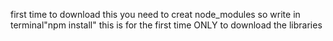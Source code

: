 first time to download this you need to creat node_modules
so write in terminal"npm install"
this is for the first time ONLY 
to download the libraries 